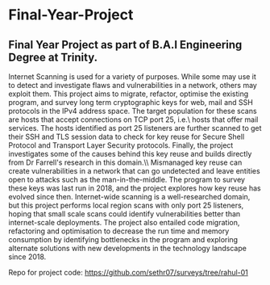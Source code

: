 # Final-Year-Project

## Final Year Project as part of B.A.I Engineering Degree at Trinity. 

Internet Scanning is used for a variety of purposes. While some may use it to detect and investigate flaws and 
vulnerabilities in a network, others may exploit them. This project aims to migrate, refactor, optimise the existing program,
and survey long term cryptographic keys for web, mail and SSH protocols in the IPv4 address space. The target population for these scans 
are hosts that accept connections on TCP port 25, i.e.\ hosts that offer mail services. The hosts identified as port 25 listeners are further 
scanned to get their SSH and TLS session data to check for key reuse for Secure Shell Protocol and Transport Layer Security protocols. 
Finally, the project investigates some of the causes behind this key reuse and builds directly from Dr Farrell's research in this domain.\\\\
Mismanaged key reuse can create vulnerabilities in a network that can go undetected and leave entities open to attacks such as the man-in-the-middle. 
The program to survey these keys was last run in 2018, and the project explores how key reuse has evolved since then. 
Internet-wide scanning is a well-researched domain, but this project performs local region scans with only port 25 listeners, hoping 
that small scale scans could identify vulnerabilities better than internet-scale deployments. The project also entailed code migration, 
refactoring and optimisation to decrease the run time and memory consumption by identifying bottlenecks in the program and 
exploring alternate solutions with new developments in the technology landscape since 2018. 

Repo for project code: https://github.com/sethr07/surveys/tree/rahul-01

